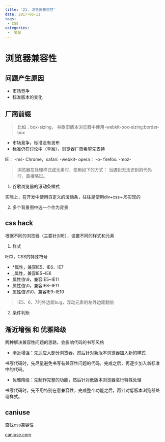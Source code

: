 ```yaml
---
title: '21. 浏览器兼容性'
date: 2017-06-11
tags:
 - CSS
categories:
 -  笔记
---
```


# 浏览器兼容性

## 问题产生原因

- 市场竞争
- 标准版本的变化

## 厂商前缀

> 比如：box-sizing， 谷歌旧版本浏览器中使用-webkit-box-sizing:border-box

- 市场竞争，标准没有发布
- 标准仍在讨论中（草案），浏览器厂商希望先支持

IE： -ms-
Chrome，safari:  -webkit-
opera： -o-
firefox: -moz-

> 浏览器在处理样式或元素时，使用如下的方式：
> 当遇到无法识别的代码时，直接略过。


1. 谷歌浏览器的滚动条样式

实际上，在开发中使用自定义的滚动条，往往是使用div+css+JS实现的

2. 多个背景图中选一个作为背景

## css hack

根据不同的浏览器（主要针对IE），设置不同的样式和元素

1. 样式

IE中，CSS的特殊符号

- *属性，兼容IE5、IE6、IE7
- _属性，兼容IE5~IE6
- 属性值\9，兼容IE5~IE11
- 属性值\0，兼容IE8~IE11
- 属性值\9\0，兼容IE9~IE10

> IE5、6、7的外边距bug，浮动元素的左外边距翻倍

2. 条件判断

## 渐近增强 和 优雅降级

两种解决兼容性问题的思路，会影响代码的书写风格

- 渐近增强：先适应大部分浏览器，然后针对新版本浏览器加入新的样式

书写代码时，先尽量避免书写有兼容性问题的代码，完成之后，再逐步加入新标准中的代码。

- 优雅降级：先制作完整的功能，然后针对低版本浏览器进行特殊处理

书写代码时，先不用特别在意兼容性，完成整个功能之后，再针对低版本浏览器处理样式。

## caniuse

查找css兼容性

[caniuse.com](https://caniuse.com/)
